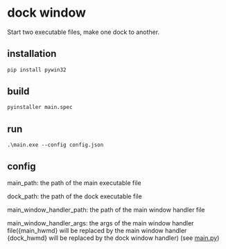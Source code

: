 # dock window
Start two executable files, make one dock to another.

## installation
```bash
pip install pywin32
```

## build
```bash
pyinstaller main.spec
```

## run
```
.\main.exe --config config.json 
```

## config 
main_path: the path of the main executable file

dock_path: the path of the dock executable file

main_window_handler_path: the path of the main window handler file

main_window_handler_args: the args of the main window handler file({main_hwmd} will be replaced by the main window handler {dock_hwmd} will be replaced by the dock window handler)
(see [main.py](main.py))

